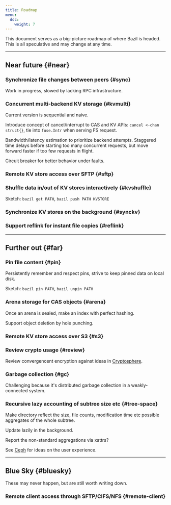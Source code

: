 ```yaml
---
title: Roadmap
menu:
  doc:
    weight: 7
---
```


This document serves as a big-picture roadmap of where Bazil is
headed. This is all speculative and may change at any time.

---------------------------------------------------------

##  Near future {#near}

###  Synchronize file changes between peers {#sync}

Work in progress, slowed by lacking RPC infrastructure.

###  Concurrent multi-backend KV storage {#kvmulti}

Current version is sequential and naive.

Introduce concept of cancel/interrupt to CAS and KV APIs: `cancel
<-chan struct{}`, tie into `fuse.Intr` when serving FS request.

Bandwidth/latency estimation to prioritize backend attempts. Staggered
time delays before starting too many concurrent requests, but move
forward faster if too few requests in flight.

Circuit breaker for better behavior under faults.

###  Remote KV store access over SFTP {#sftp}

###  Shuffle data in/out of KV stores interactively {#kvshuffle}

Sketch: `bazil get PATH`, `bazil push PATH KVSTORE`

###  Synchronize KV stores on the background {#synckv}

###  Support reflink for instant file copies {#reflink}

---------------------------------------------------------

##  Further out {#far}

###  Pin file content {#pin}

Persistently remember and respect pins, strive to keep pinned data on
local disk.

Sketch: `bazil pin PATH`, `bazil unpin PATH`

###  Arena storage for CAS objects {#arena}

Once an arena is sealed, make an index with perfect hashing.

Support object deletion by hole punching.

###  Remote KV store access over S3 {#s3}

###  Review crypto usage {#review}

Review convergencent encryption against ideas in
[Cryptosphere](https://github.com/cryptosphere/cryptosphere/wiki/Data-Model).

###  Garbage collection {#gc}

Challenging because it's distributed garbage collection in a
weakly-connected system.

###  Recursive lazy accounting of subtree size etc {#tree-space}

Make directory reflect the size, file counts, modification time etc
possible aggregates of the whole subtree.

Update lazily in the background.

Report the non-standard aggregations via xattrs?

See [Ceph](http://ceph.com/) for ideas on the user experience.

---------------------------------------------------------

##  Blue Sky {#bluesky}

These may never happen, but are still worth writing down.

###  Remote client access through SFTP/CIFS/NFS {#remote-client}
